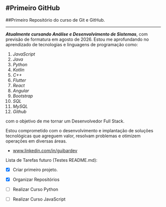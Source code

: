#Primeiro GitHub
---
##Primeiro Repositório do curso de Git e GitHub.
***

__*Atualmente cursando Análise e Desenvolvimento de Sistemas*__, com previsão de formatura em agosto de 2026. Estou me aprofundando no aprendizado de tecnologias e linguagens de programação como:

1. *JavaScript*
2. *Java*
3. *Python*
4. *Kotlin*
5. *C++*
6. *Flutter*
7. *React*
8. *Angular*
9. *Bootstrap*
10. *SQL*
11. *MySQL*
12. *Github*

com o objetivo de me tornar um Desenvolvedor Full Stack.

Estou comprometido com o desenvolvimento e implantação de soluções tecnológicas que agreguem valor, resolvam problemas e otimizem operações em diversas áreas.

* www.linkedin.com/in/guibardev

Lista de Tarefas futuro (Testes README.md):
- [x] Criar primeiro projeto.
- [x] Organizar Repositórios
- [ ] Realizar Curso Python
- [ ] Realizar Curso JavaScript

